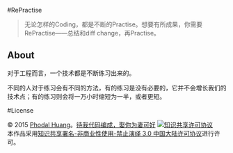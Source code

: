 #RePractise

> 无论怎样的Coding，都是不断的Practise。想要有所成果，你需要RePractise——总结和diff change，再Practise。

About
---------
对于工程而言，一个技术都是不断练习出来的。

不同的人对于练习会有不同的方法，有的练习是没有必要的，它并不会增长我们的技术点；有的练习则会将一万小时缩短为一半，或者更短。

#License


© 2015 [Phodal Huang](http://www.phodal.com)。[待我代码编成，娶你为妻可好](http://www.xuntayizhan.com/person/ji-ke-ai-qing-zhi-er-shi-dai-wo-dai-ma-bian-cheng-qu-ni-wei-qi-ke-hao-wan/)
<a rel="license" href="http://creativecommons.org/licenses/by-nc-nd/3.0/cn/"><img alt="知识共享许可协议" style="border-width:0" src="https://i.creativecommons.org/l/by-nc-nd/3.0/cn/88x31.png" /></a><br />本作品采用<a rel="license" href="http://creativecommons.org/licenses/by-nc-nd/3.0/cn/">知识共享署名-非商业性使用-禁止演绎 3.0 中国大陆许可协议</a>进行许可。
